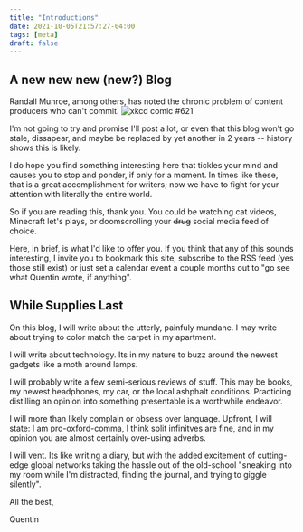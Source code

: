 ```yaml
---
title: "Introductions"
date: 2021-10-05T21:57:27-04:00
tags: [meta]
draft: false 
---
```


## A new new new (new?) Blog

Randall Munroe, among others, has noted the chronic problem of content producers who can't commit.
![xkcd comic #621](https://imgs.xkcd.com/comics/superlative.png "Stay while I recount the crazy TF2 kill I managed
yesterday, my friends.")

I'm not going to try and promise I'll post a lot, or even that this blog won't go stale, dissapear, and maybe be
replaced by yet another in 2 years -- history shows this is likely.

I do hope you find something interesting here that tickles your mind and causes you to stop and ponder, if only for a
moment. In times like these, that is a great accomplishment for writers; now we have to fight for your attention with
literally the entire world.

So if you are reading this, thank you. You could be watching cat videos, Minecraft let's plays, or doomscrolling your
~~drug~~ social media feed of choice.

Here, in brief, is what I'd like to offer you. If you think that any of this sounds interesting, I invite you to
bookmark this site, subscribe to the RSS feed (yes those still exist) or just set a calendar event a couple months out
to "go see what Quentin wrote, if anything".

## While Supplies Last
On this blog, I will write about the utterly, painfuly mundane. I may write about trying to color match the carpet in my
apartment. 

I will write about technology. Its in my nature to buzz around the newest gadgets like a moth around lamps. 

I will probably write a few semi-serious reviews of stuff. This may be books, my newest headphones, my car, or the local
ashphalt conditions. Practicing distilling an opinion into something presentable is a worthwhile endeavor.

I will more than likely complain or obsess over language. Upfront, I will state: I am pro-oxford-comma, I think split
infinitves are fine, and in my opinion you are almost certainly over-using adverbs.

I will vent. Its like writing a diary, but with the added excitement of cutting-edge global networks taking the hassle
out of the old-school "sneaking into my room while I'm distracted, finding the journal, and trying to giggle silently".


All the best,

Quentin

